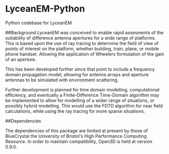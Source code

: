 # LyceanEM-Python
Python codebase for LyceanEM

##Background
LyceanEM was conceived to enable rapid assesments of the suitability of difference antenna apertures for a wide range of platforms.
This is based upon the use of ray tracing to determine the field of view of points of interest on the platform, whether building, train, plane, or mobile phone handset. Allowing the application of Wheelers formulation of the gain of an aperture.

This has been developed further since that point to include a frequency domain propagation model, allowing for antenna arrays and aperture antennas to be simulated with environment scattering.

Further development is planned for time domain modelling, computational efficiency, and eventually a Finite-Difference Time-Domain algorithm may be implemented to allow for modelling of a wider range of situations, or possibly hybrid modelling. This would use the FDTD algorithm for near field calculations, while using the ray tracing for more sparse situations.

##Dependencies

The dependencies of this package are limited at present by those of BlueCrystal the University of Bristol's High Performance Computing Resource.
In order to maintain compatibility, Open3D is held at version 0.9.0. 
